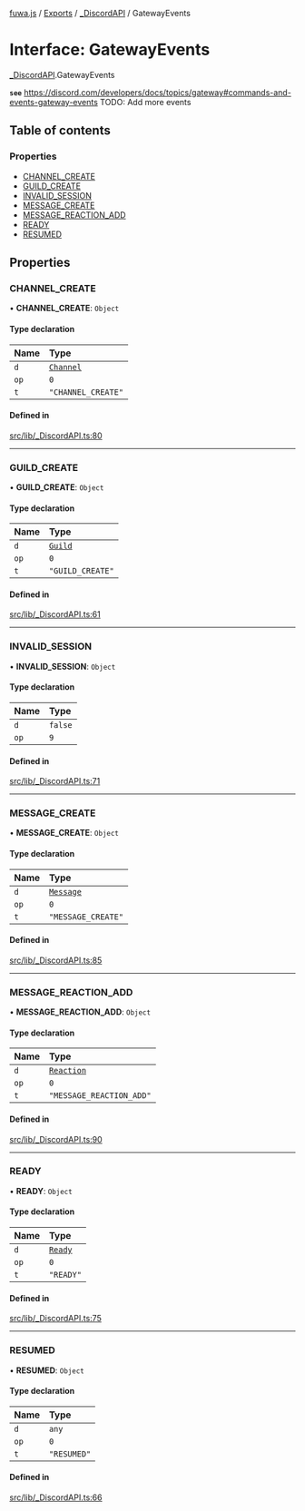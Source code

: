 [fuwa.js](../README.md) / [Exports](../modules.md) / [\_DiscordAPI](../modules/_DiscordAPI.md) / GatewayEvents

# Interface: GatewayEvents

[_DiscordAPI](../modules/_DiscordAPI.md).GatewayEvents

**`see`** https://discord.com/developers/docs/topics/gateway#commands-and-events-gateway-events
TODO: Add more events

## Table of contents

### Properties

- [CHANNEL\_CREATE](_DiscordAPI.GatewayEvents.md#channel_create)
- [GUILD\_CREATE](_DiscordAPI.GatewayEvents.md#guild_create)
- [INVALID\_SESSION](_DiscordAPI.GatewayEvents.md#invalid_session)
- [MESSAGE\_CREATE](_DiscordAPI.GatewayEvents.md#message_create)
- [MESSAGE\_REACTION\_ADD](_DiscordAPI.GatewayEvents.md#message_reaction_add)
- [READY](_DiscordAPI.GatewayEvents.md#ready)
- [RESUMED](_DiscordAPI.GatewayEvents.md#resumed)

## Properties

### CHANNEL\_CREATE

• **CHANNEL\_CREATE**: `Object`

#### Type declaration

| Name | Type |
| :------ | :------ |
| `d` | [`Channel`](_DiscordAPI.Channel.md) |
| `op` | ``0`` |
| `t` | ``"CHANNEL_CREATE"`` |

#### Defined in

[src/lib/_DiscordAPI.ts:80](https://github.com/Fuwajs/Fuwa.js/blob/d4e1de5/src/lib/_DiscordAPI.ts#L80)

___

### GUILD\_CREATE

• **GUILD\_CREATE**: `Object`

#### Type declaration

| Name | Type |
| :------ | :------ |
| `d` | [`Guild`](_DiscordAPI.Guild.md) |
| `op` | ``0`` |
| `t` | ``"GUILD_CREATE"`` |

#### Defined in

[src/lib/_DiscordAPI.ts:61](https://github.com/Fuwajs/Fuwa.js/blob/d4e1de5/src/lib/_DiscordAPI.ts#L61)

___

### INVALID\_SESSION

• **INVALID\_SESSION**: `Object`

#### Type declaration

| Name | Type |
| :------ | :------ |
| `d` | ``false`` |
| `op` | ``9`` |

#### Defined in

[src/lib/_DiscordAPI.ts:71](https://github.com/Fuwajs/Fuwa.js/blob/d4e1de5/src/lib/_DiscordAPI.ts#L71)

___

### MESSAGE\_CREATE

• **MESSAGE\_CREATE**: `Object`

#### Type declaration

| Name | Type |
| :------ | :------ |
| `d` | [`Message`](_DiscordAPI.Message.md) |
| `op` | ``0`` |
| `t` | ``"MESSAGE_CREATE"`` |

#### Defined in

[src/lib/_DiscordAPI.ts:85](https://github.com/Fuwajs/Fuwa.js/blob/d4e1de5/src/lib/_DiscordAPI.ts#L85)

___

### MESSAGE\_REACTION\_ADD

• **MESSAGE\_REACTION\_ADD**: `Object`

#### Type declaration

| Name | Type |
| :------ | :------ |
| `d` | [`Reaction`](_DiscordAPI.Reaction.md) |
| `op` | ``0`` |
| `t` | ``"MESSAGE_REACTION_ADD"`` |

#### Defined in

[src/lib/_DiscordAPI.ts:90](https://github.com/Fuwajs/Fuwa.js/blob/d4e1de5/src/lib/_DiscordAPI.ts#L90)

___

### READY

• **READY**: `Object`

#### Type declaration

| Name | Type |
| :------ | :------ |
| `d` | [`Ready`](_DiscordAPI.Ready.md) |
| `op` | ``0`` |
| `t` | ``"READY"`` |

#### Defined in

[src/lib/_DiscordAPI.ts:75](https://github.com/Fuwajs/Fuwa.js/blob/d4e1de5/src/lib/_DiscordAPI.ts#L75)

___

### RESUMED

• **RESUMED**: `Object`

#### Type declaration

| Name | Type |
| :------ | :------ |
| `d` | `any` |
| `op` | ``0`` |
| `t` | ``"RESUMED"`` |

#### Defined in

[src/lib/_DiscordAPI.ts:66](https://github.com/Fuwajs/Fuwa.js/blob/d4e1de5/src/lib/_DiscordAPI.ts#L66)
